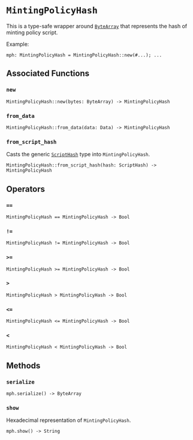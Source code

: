 # `MintingPolicyHash`

This is a type-safe wrapper around [`ByteArray`](./bytearray.md) that represents the hash of minting policy script.

Example:

```helios
mph: MintingPolicyHash = MintingPolicyHash::new(#...); ...
```
## Associated Functions

### `new`

```helios
MintingPolicyHash::new(bytes: ByteArray) -> MintingPolicyHash
```

### `from_data`

```helios
MintingPolicyHash::from_data(data: Data) -> MintingPolicyHash
```

### `from_script_hash`

Casts the generic [`ScriptHash`](./scripthash.md) type into `MintingPolicyHash`.

```helios
MintingPolicyHash::from_script_hash(hash: ScriptHash) -> MintingPolicyHash
```

## Operators

### `==`

```helios
MintingPolicyHash == MintingPolicyHash -> Bool
```

### `!=`

```helios
MintingPolicyHash != MintingPolicyHash -> Bool
```

### `>=`

```helios
MintingPolicyHash >= MintingPolicyHash -> Bool
```

### `>`

```helios
MintingPolicyHash > MintingPolicyHash -> Bool
```

### `<=`

```helios
MintingPolicyHash <= MintingPolicyHash -> Bool
```

### `<`

```helios
MintingPolicyHash < MintingPolicyHash -> Bool
```

## Methods

### `serialize`

```helios
mph.serialize() -> ByteArray
```

### `show`

Hexadecimal representation of `MintingPolicyHash`.

```helios
mph.show() -> String
```
